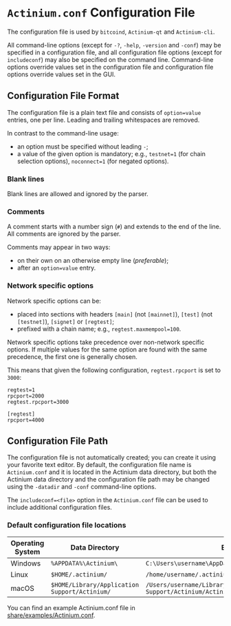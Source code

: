 # `Actinium.conf` Configuration File

The configuration file is used by `bitcoind`, `Actinium-qt` and `Actinium-cli`.

All command-line options (except for `-?`, `-help`, `-version` and `-conf`) may be specified in a configuration file, and all configuration file options (except for `includeconf`) may also be specified on the command line. Command-line options override values set in the configuration file and configuration file options override values set in the GUI.

## Configuration File Format

The configuration file is a plain text file and consists of `option=value` entries, one per line. Leading and trailing whitespaces are removed.

In contrast to the command-line usage:
- an option must be specified without leading `-`;
- a value of the given option is mandatory; e.g., `testnet=1` (for chain selection options), `noconnect=1` (for negated options).

### Blank lines

Blank lines are allowed and ignored by the parser.

### Comments

A comment starts with a number sign (`#`) and extends to the end of the line. All comments are ignored by the parser.

Comments may appear in two ways:
- on their own on an otherwise empty line (_preferable_);
- after an `option=value` entry.

### Network specific options

Network specific options can be:
- placed into sections with headers `[main]` (not `[mainnet]`), `[test]` (not `[testnet]`), `[signet]` or `[regtest]`;
- prefixed with a chain name; e.g., `regtest.maxmempool=100`.

Network specific options take precedence over non-network specific options.
If multiple values for the same option are found with the same precedence, the
first one is generally chosen.

This means that given the following configuration, `regtest.rpcport` is set to `3000`:

```
regtest=1
rpcport=2000
regtest.rpcport=3000

[regtest]
rpcport=4000
```

## Configuration File Path

The configuration file is not automatically created; you can create it using your favorite text editor. By default, the configuration file name is `Actinium.conf` and it is located in the Actinium data directory, but both the Actinium data directory and the configuration file path may be changed using the `-datadir` and `-conf` command-line options.

The `includeconf=<file>` option in the `Actinium.conf` file can be used to include additional configuration files.

### Default configuration file locations

Operating System | Data Directory | Example Path
-- | -- | --
Windows | `%APPDATA%\Actinium\` | `C:\Users\username\AppData\Roaming\Actinium\Actinium.conf`
Linux | `$HOME/.actinium/` | `/home/username/.actinium/Actinium.conf`
macOS | `$HOME/Library/Application Support/Actinium/` | `/Users/username/Library/Application Support/Actinium/Actinium.conf`

You can find an example Actinium.conf file in [share/examples/Actinium.conf](../share/examples/Actinium.conf).
